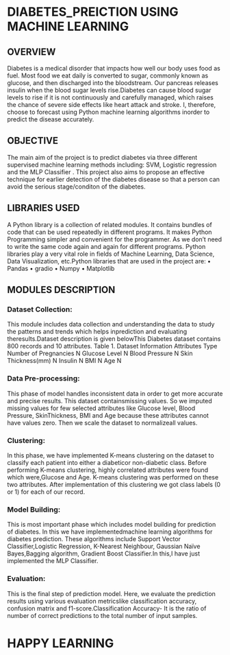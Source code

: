 # DIABETES_PREICTION USING MACHINE LEARNING


       
## OVERVIEW   

  Diabetes is a medical disorder that impacts how well our body uses food as fuel. Most food we eat daily is converted to sugar, commonly known as glucose, and then discharged into the bloodstream. Our pancreas releases insulin when the blood sugar levels rise.Diabetes can cause blood sugar levels to rise if it is not continuously and carefully managed, which raises the chance of severe side effects like heart attack and stroke. I, therefore, choose to forecast using Python machine learning algorithms inorder to predict the disease accurately.

## OBJECTIVE 

The main aim of the project is to predict diabetes via three different supervised machine learning methods including: SVM, Logistic regression and the MLP Classifier . This project also aims to propose an effective technique for earlier detection of the diabetes disease so that a person can avoid the serious stage/conditon of the diabetes.

## LIBRARIES USED 

A Python library is a collection of related modules. It contains bundles of code that can be used repeatedly in different programs. It makes Python Programming simpler and convenient for the programmer. As we don’t need to write the same code again and again for different programs. Python libraries play a very vital role in fields of Machine Learning, Data Science, Data Visualization, etc.Python libraries that are used in the project are:
• Pandas
• gradio
• Numpy
• Matplotlib

## MODULES DESCRIPTION


### Dataset Collection:
This module includes data collection and understanding the data to study the patterns and trends which helps inprediction and evaluating theresults.Dataset description is given belowThis Diabetes dataset contains 800 records and 10 attributes.
Table 1. Dataset Information
Attributes Type
Number of Pregnancies N
Glucose Level N 
 Blood Pressure N
Skin Thickness(mm) N
Insulin N
BMI N
Age N

### Data Pre-processing:
This phase of model handles inconsistent data in order to get more accurate and precise results. This dataset containsmissing values. So we imputed missing values for few selected attributes like Glucose level, Blood Pressure, SkinThickness, BMI and Age because these attributes cannot have values zero. Then we scale the dataset to normalizeall values.

### Clustering:
In this phase, we have implemented K-means clustering on the dataset to classify each patient into either a diabeticor non-diabetic class. Before performing K-means clustering, highly correlated attributes were found which were,Glucose and Age. K-means clustering was performed on these two attributes. After implementation of this
clustering we got class labels (0 or 1) for each of our record.

### Model Building: 
This is most important phase which includes model building for prediction of diabetes. In this we have implementedmachine learning algorithms for diabetes prediction. These algorithms include Support Vector Classifier,Logistic Regression, K-Nearest Neighbour, Gaussian Naïve Bayes,Bagging algorithm, Gradient Boost Classifier.In this,I have just implemented the MLP Classifier.

### Evaluation:
This is the final step of prediction model. Here, we evaluate the prediction results using various evaluation metricslike classification accuracy, confusion matrix and f1-score.Classification Accuracy- It is the ratio of number of correct predictions to the total number of input samples. 


# HAPPY LEARNING 
